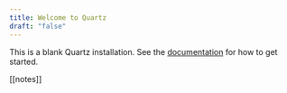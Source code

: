 ```yaml
---
title: Welcome to Quartz
draft: "false"
---
```


This is a blank Quartz installation.
See the [documentation](https://quartz.jzhao.xyz) for how to get started.

[[notes]]
